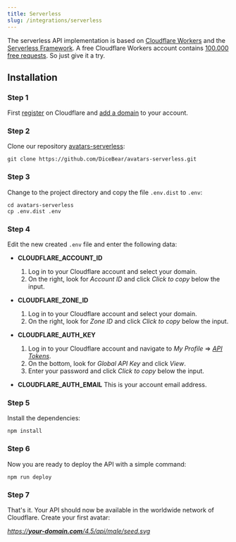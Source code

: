 ```yaml
---
title: Serverless
slug: /integrations/serverless
---
```


The serverless API implementation is based on [Cloudflare Workers](https://workers.cloudflare.com/) and the
[Serverless Framework](https://www.serverless.com/). A free Cloudflare Workers account contains
[100.000 free requests](https://developers.cloudflare.com/workers/platform/pricing). So just give it a try.

## Installation

### Step 1

First [register](https://dash.cloudflare.com/sign-up) on Cloudflare and
[add a domain](https://community.cloudflare.com/t/step-1-adding-your-domain-to-cloudflare/64309) to your account.

### Step 2

Clone our repository [avatars-serverless](https://github.com/DiceBear/avatars-serverless):

```
git clone https://github.com/DiceBear/avatars-serverless.git
```

### Step 3

Change to the project directory and copy the file `.env.dist` to `.env`:

```
cd avatars-serverless
cp .env.dist .env
```

### Step 4

Edit the new created `.env` file and enter the following data:

- **CLOUDFLARE_ACCOUNT_ID**

  1. Log in to your Cloudflare account and select your domain.
  2. On the right, look for _Account ID_ and click _Click to copy_ below the input.

- **CLOUDFLARE_ZONE_ID**

  1. Log in to your Cloudflare account and select your domain.
  2. On the right, look for _Zone ID_ and click _Click to copy_ below the input.

- **CLOUDFLARE_AUTH_KEY**

  1. Log in to your Cloudflare account and navigate to _My Profile_ =>
     _[API Tokens](https://dash.cloudflare.com/profile/api-tokens)_.
  2. On the bottom, look for _Global API Key_ and click _View_.
  3. Enter your password and click _Click to copy_ below the input.

- **CLOUDFLARE_AUTH_EMAIL** This is your account email address.

### Step 5

Install the dependencies:

```
npm install
```

### Step 6

Now you are ready to deploy the API with a simple command:

```
npm run deploy
```

### Step 7

That's it. Your API should now be available in the worldwide network of Cloudflare. Create your first avatar:

[_https://**your-domain.com**/4.5/api/male/seed.svg_](https://avatars.dicebear.com/4.5/api/male/seed.svg)
